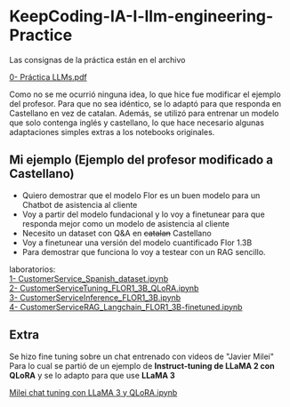 # KeepCoding-IA-I-llm-engineering-Practice

Las consignas de la práctica están en el archivo

[0- Práctica LLMs.pdf](./0%20-%20Práctica%20LLMs.pdf)

Como no se me ocurrió ninguna idea, lo que hice fue modificar el ejemplo del profesor.
Para que no sea idéntico, se lo adaptó para que responda en Castellano en vez de catalan.
Además, se utilizó para entrenar un modelo que solo contenga inglés y castellano, lo que hace necesario algunas adaptaciones simples extras a los notebooks originales.



## Mi ejemplo (Ejemplo del profesor modificado a Castellano)
- Quiero demostrar que el modelo Flor es un buen modelo para un 
Chatbot de asistencia al cliente
- Voy a partir del modelo fundacional y lo voy a finetunear para que 
responda mejor como un modelo de asistencia al cliente
- Necesito un dataset con Q&A en ~~catalan~~ Castellano
- Voy a finetunear una versión del modelo cuantificado Flor 1.3B
- Para demostrar que funciona lo voy a testear con un RAG sencillo.

laboratorios:  
[1- CustomerService_Spanish_dataset.ipynb](./1-%20CustomerService_Spanish_dataset.ipynb)     
[2- CustomerServiceTuning_FLOR1_3B_QLoRA.ipynb](./2-%20CustomerServiceTuning_FLOR1_3B_QLoRA.ipynb)         
[3- CustomerServiceInference_FLOR1_3B.ipynb](./3-%20CustomerServiceInference_FLOR1_3B.ipynb)     
[4- CustomerServiceRAG_Langchain_FLOR1_3B-finetuned.ipynb](./4-%20CustomerServiceRAG_Langchain_FLOR1_3B-finetuned.ipynb)        



## Extra

Se hizo fine tuning sobre un chat entrenado con videos de "Javier Milei"
Para lo cual se partió de un ejemplo de **Instruct-tuning de LLaMA 2 con QLoRA** y se lo adapto para que use **LLaMA 3**

[Milei chat tuning con LLaMA 3 y QLoRA.ipynb](./Milei%20chat%20tuning%20con%20LLaMA%203%20y%20QLoRA.ipynb)

